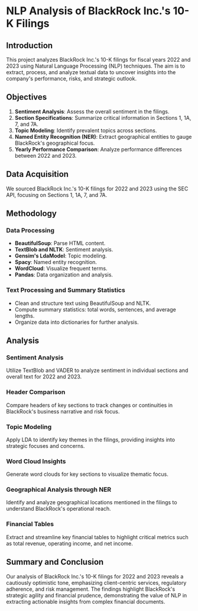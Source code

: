 # NLP Analysis of BlackRock Inc.'s 10-K Filings

## Introduction

This project analyzes BlackRock Inc.'s 10-K filings for fiscal years 2022 and 2023 using Natural Language Processing (NLP) techniques. The aim is to extract, process, and analyze textual data to uncover insights into the company's performance, risks, and strategic outlook.

## Objectives

1. **Sentiment Analysis**: Assess the overall sentiment in the filings.
2. **Section Specifications**: Summarize critical information in Sections 1, 1A, 7, and 7A.
3. **Topic Modeling**: Identify prevalent topics across sections.
4. **Named Entity Recognition (NER)**: Extract geographical entities to gauge BlackRock's geographical focus.
5. **Yearly Performance Comparison**: Analyze performance differences between 2022 and 2023.

## Data Acquisition

We sourced BlackRock Inc.'s 10-K filings for 2022 and 2023 using the SEC API, focusing on Sections 1, 1A, 7, and 7A.

## Methodology

### Data Processing

- **BeautifulSoup**: Parse HTML content.
- **TextBlob and NLTK**: Sentiment analysis.
- **Gensim's LdaModel**: Topic modeling.
- **Spacy**: Named entity recognition.
- **WordCloud**: Visualize frequent terms.
- **Pandas**: Data organization and analysis.

### Text Processing and Summary Statistics

- Clean and structure text using BeautifulSoup and NLTK.
- Compute summary statistics: total words, sentences, and average lengths.
- Organize data into dictionaries for further analysis.

## Analysis

### Sentiment Analysis

Utilize TextBlob and VADER to analyze sentiment in individual sections and overall text for 2022 and 2023.

### Header Comparison

Compare headers of key sections to track changes or continuities in BlackRock's business narrative and risk focus.

### Topic Modeling

Apply LDA to identify key themes in the filings, providing insights into strategic focuses and concerns.

### Word Cloud Insights

Generate word clouds for key sections to visualize thematic focus.

### Geographical Analysis through NER

Identify and analyze geographical locations mentioned in the filings to understand BlackRock's operational reach.

### Financial Tables

Extract and streamline key financial tables to highlight critical metrics such as total revenue, operating income, and net income.

## Summary and Conclusion

Our analysis of BlackRock Inc.'s 10-K filings for 2022 and 2023 reveals a cautiously optimistic tone, emphasizing client-centric services, regulatory adherence, and risk management. The findings highlight BlackRock's strategic agility and financial prudence, demonstrating the value of NLP in extracting actionable insights from complex financial documents.
